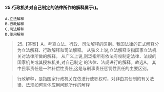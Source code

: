 #### 25.行政机关对自己制定的法律所作的解释属于()。
    A.立法解释
    B.行政解释
    C.司法解释
    D.使用解释

>   25.【答案】A。考查立法、行政、司法解释的区别。我国法律的正式解释分
    为立法解释、行政解释和司法解释。
    从狭义上说,立法解释专指国家立法机关对法律所做的解释。
    从广义上说,则泛指所有依法有权制定法律、法规的国家机关或其授权机关,对自己制定
    的法律、法规进行的解释。故选A。 其中民事责任是一种补偿性责任,这是与刑事责任惩罚性责任的主要区别。
    
>   行政解释，是指国家行政机关在依法行使职权时，对非由其创制的有关法律、法规如何具体应用问题所作的解释       